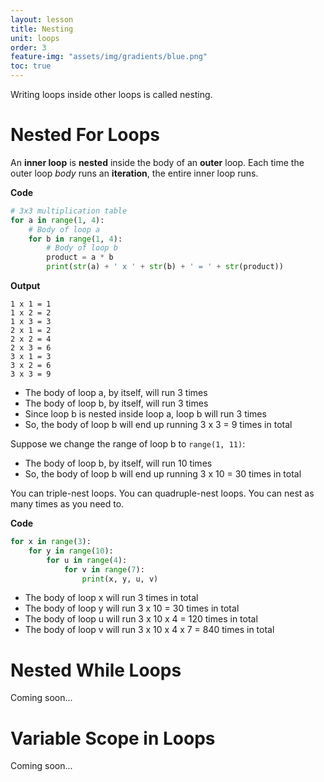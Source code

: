```yaml
---
layout: lesson
title: Nesting
unit: loops
order: 3
feature-img: "assets/img/gradients/blue.png"
toc: true
---
```


Writing loops inside other loops is called nesting.

# Nested For Loops

An **inner loop** is **nested** inside the body of an **outer** loop. Each time the outer loop _body_ runs an **iteration**, the entire inner loop runs.

**Code**

```python
# 3x3 multiplication table
for a in range(1, 4):
    # Body of loop a
    for b in range(1, 4):
        # Body of loop b
        product = a * b
        print(str(a) + ' x ' + str(b) + ' = ' + str(product))
```

**Output**

```
1 x 1 = 1
1 x 2 = 2
1 x 3 = 3
2 x 1 = 2
2 x 2 = 4
2 x 3 = 6
3 x 1 = 3
3 x 2 = 6
3 x 3 = 9
```

- The body of loop a, by itself, will run 3 times
- The body of loop b, by itself, will run 3 times
- Since loop b is nested inside loop a, loop b will run 3 times
- So, the body of loop b will end up running 3 x 3 = 9 times in total

Suppose we change the range of loop b to `range(1, 11)`:

- The body of loop b, by itself, will run 10 times
- So, the body of loop b will end up running 3 x 10 = 30 times in total

You can triple-nest loops. You can quadruple-nest loops. You can nest as many times as you need to.

**Code**
```python
for x in range(3):
    for y in range(10):
        for u in range(4):
            for v in range(7):
                print(x, y, u, v)
```

- The body of loop x will run 3 times in total
- The body of loop y will run 3 x 10 = 30 times in total
- The body of loop u will run 3 x 10 x 4 = 120 times in total
- The body of loop v will run 3 x 10 x 4 x 7 = 840 times in total

# Nested While Loops

Coming soon...

# Variable Scope in Loops

Coming soon...
